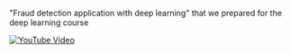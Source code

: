 "Fraud detection application with deep learning" that we prepared for the deep learning course

[![YouTube Video](https://img.youtube.com/vi/ePb4xZmYKHo/0.jpg)](https://www.youtube.com/watch?v=ePb4xZmYKHo)


